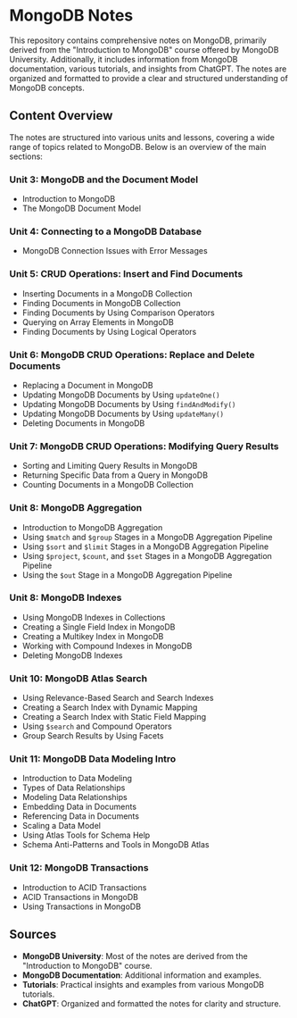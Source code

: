 # MongoDB Notes

This repository contains comprehensive notes on MongoDB, primarily derived from the "Introduction to MongoDB" course offered by MongoDB University. Additionally, it includes information from MongoDB documentation, various tutorials, and insights from ChatGPT. The notes are organized and formatted to provide a clear and structured understanding of MongoDB concepts.

## Content Overview

The notes are structured into various units and lessons, covering a wide range of topics related to MongoDB. Below is an overview of the main sections:

### Unit 3: MongoDB and the Document Model
- Introduction to MongoDB
- The MongoDB Document Model

### Unit 4: Connecting to a MongoDB Database
- MongoDB Connection Issues with Error Messages

### Unit 5: CRUD Operations: Insert and Find Documents
- Inserting Documents in a MongoDB Collection
- Finding Documents in MongoDB Collection
- Finding Documents by Using Comparison Operators
- Querying on Array Elements in MongoDB
- Finding Documents by Using Logical Operators

### Unit 6: MongoDB CRUD Operations: Replace and Delete Documents
- Replacing a Document in MongoDB
- Updating MongoDB Documents by Using `updateOne()`
- Updating MongoDB Documents by Using `findAndModify()`
- Updating MongoDB Documents by Using `updateMany()`
- Deleting Documents in MongoDB

### Unit 7: MongoDB CRUD Operations: Modifying Query Results
- Sorting and Limiting Query Results in MongoDB
- Returning Specific Data from a Query in MongoDB
- Counting Documents in a MongoDB Collection

### Unit 8: MongoDB Aggregation
- Introduction to MongoDB Aggregation
- Using `$match` and `$group` Stages in a MongoDB Aggregation Pipeline
- Using `$sort` and `$limit` Stages in a MongoDB Aggregation Pipeline
- Using `$project`, `$count`, and `$set` Stages in a MongoDB Aggregation Pipeline
- Using the `$out` Stage in a MongoDB Aggregation Pipeline

### Unit 8: MongoDB Indexes
- Using MongoDB Indexes in Collections
- Creating a Single Field Index in MongoDB
- Creating a Multikey Index in MongoDB
- Working with Compound Indexes in MongoDB
- Deleting MongoDB Indexes

### Unit 10: MongoDB Atlas Search
- Using Relevance-Based Search and Search Indexes
- Creating a Search Index with Dynamic Mapping
- Creating a Search Index with Static Field Mapping
- Using `$search` and Compound Operators
- Group Search Results by Using Facets

### Unit 11: MongoDB Data Modeling Intro
- Introduction to Data Modeling
- Types of Data Relationships
- Modeling Data Relationships
- Embedding Data in Documents
- Referencing Data in Documents
- Scaling a Data Model
- Using Atlas Tools for Schema Help
- Schema Anti-Patterns and Tools in MongoDB Atlas

### Unit 12: MongoDB Transactions
- Introduction to ACID Transactions
- ACID Transactions in MongoDB
- Using Transactions in MongoDB

## Sources

- **MongoDB University**: Most of the notes are derived from the "Introduction to MongoDB" course.
- **MongoDB Documentation**: Additional information and examples.
- **Tutorials**: Practical insights and examples from various MongoDB tutorials.
- **ChatGPT**: Organized and formatted the notes for clarity and structure.
